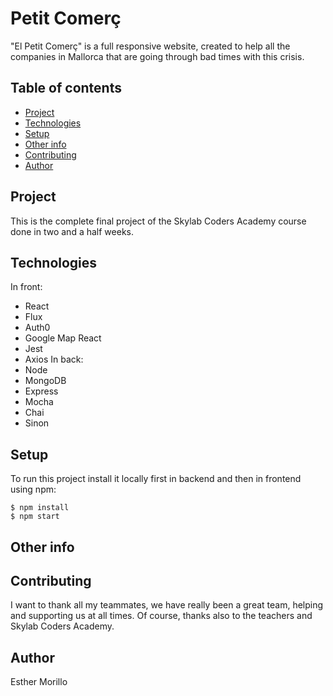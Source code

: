 # Petit Comerç
"El Petit Comerç" is a full responsive website, created to help all the companies in Mallorca that are going through bad times with this crisis.
## Table of contents
-   [Project](#project)
-   [Technologies](#technologies)
-   [Setup](#setup)
-   [Other info](#other-info)
-   [Contributing](#contributing)
-   [Author](#author)
## Project
This is the complete final project of the Skylab Coders Academy course done in two and a half weeks.
## Technologies
In front:
-   React
-   Flux
-   Auth0
-   Google Map React
-   Jest
-   Axios
In back:
-   Node
-   MongoDB
-   Express
-   Mocha
-   Chai
-   Sinon
## Setup
To run this project install it locally first in backend and then in frontend using npm:
```
$ npm install
$ npm start
```
## Other info

## Contributing
I want to thank all my teammates, we have really been a great team, helping and supporting us at all times. Of course, thanks also to the teachers and Skylab Coders Academy.
## Author
Esther Morillo

